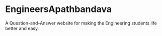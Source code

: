 # EngineersApathbandava
A Question-and-Answer website for making the Engineering students life better and easy.
